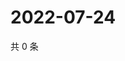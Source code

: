 # 2022-07-24

共 0 条

<!-- BEGIN WEIBO -->
<!-- 最后更新时间 Sun Jul 24 2022 17:01:09 GMT+0800 (China Standard Time) -->

<!-- END WEIBO -->
